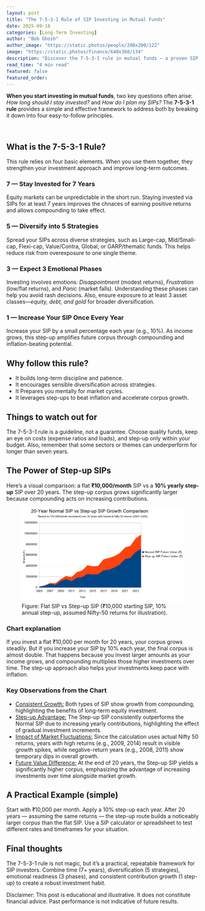 ```yaml
---
layout: post
title: "The 7-5-3-1 Rule of SIP Investing in Mutual Funds"
date: 2025-09-18
categories: [Long-Term Investing]
author: "Bob Ghosh"
author_image: "https://static.photos/people/200x200/122"
image: "https://static.photos/finance/640x360/134"
description: "Discover the 7-5-3-1 rule in mutual funds — a proven SIP investment strategy for long-term wealth creation."
read_time: "4 min read"
featured: false
featured_order: 
---
```


<p><strong>When you start investing in mutual funds</strong>, two key questions often arise: <em>How long should I stay invested?</em> and <em>How do I plan my SIPs?</em> The <strong>7-5-3-1 rule</strong> provides a simple and effective framework to address both by breaking it down into four easy-to-follow principles.</p>
<br/>
<h2>What is the 7-5-3-1 Rule?</h2>
<p>This rule relies on four basic elements. When you use them together, they strengthen your investment approach and improve long-term outcomes.<br/></p>

<div class="grid grid-cols-1 md:grid-cols-2 gap-6 mt-6">
  <div class="p-5 bg-white dark:bg-slate-800 rounded-2xl shadow-sm border dark:border-slate-700">
    <h3 class="text-lg font-semibold">7 — Stay Invested for 7 Years</h3>
    <p class="mt-2 text-sm text-slate-600 dark:text-slate-300">Equity markets can be unpredictable in the short run. Staying invested via SIPs for at least 7 years improves the chnaces of earning positive returns and allows compounding to take effect.</p>
  </div>

  <div class="p-5 bg-white dark:bg-slate-800 rounded-2xl shadow-sm border dark:border-slate-700">
    <h3 class="text-lg font-semibold">5 — Diversify into 5 Strategies</h3>
    <p class="mt-2 text-sm text-slate-600 dark:text-slate-300">Spread your SIPs across diverse strategies, such as Large-cap, Mid/Small-cap, Flexi-cap, Value/Contra, Global, or GARP/thematic funds. This helps reduce risk from overexposure to one single theme.</p>
  </div>

  <div class="p-5 bg-white dark:bg-slate-800 rounded-2xl shadow-sm border dark:border-slate-700">
    <h3 class="text-lg font-semibold">3 — Expect 3 Emotional Phases</h3>
    <p class="mt-2 text-sm text-slate-600 dark:text-slate-300">Investing involves emotions: <em>Disappointment</em> (modest returns), <em>Frustration</em> (low/flat returns), and <em>Panic</em> (market falls). Understanding these phases can help you avoid rash decisions. Also, ensure exposure to at least 3 asset classes—<em>equity, debt, and gold </em>for broader diversification.</p>
  </div>

  <div class="p-5 bg-white dark:bg-slate-800 rounded-2xl shadow-sm border dark:border-slate-700">
    <h3 class="text-lg font-semibold">1 — Increase Your SIP Once Every Year</h3>
    <p class="mt-2 text-sm text-slate-600 dark:text-slate-300">Increase your SIP by a small percentage each year (e.g., 10%). As income grows, this step-up amplifies future corpus through compounding and inflation-beating potential.</p>
  </div>
</div>

<h2 class="mt-8">Why follow this rule?</h2>
<ul class="list-disc ml-6 text-slate-800 dark:text-slate-300">
  <li>It builds long-term discipline and patience.</li>
  <li>It encourages sensible diversification across strategies.</li>
  <li>It Prepares you mentally for market cycles.</li>
  <li>It leverages step-ups to beat inflation and accelerate corpus growth.</li>
</ul>

<h2 class="mt-8">Things to watch out for</h2>
<p class="text-slate-600 dark:text-slate-300">The 7-5-3-1 rule is a guideline, not a guarantee. Choose quality funds, keep an eye on costs (expense ratios and loads), and step-up only within your budget. Also, remember that some sectors or themes can underperform for longer than seven years.</p>

<h2 class="mt-8">The Power of Step-up SIPs</h2>
<p class="text-slate-600 dark:text-slate-300">Here’s a visual comparison: a flat <strong>₹10,000/month</strong> SIP vs a <strong>10% yearly step-up</strong> SIP over 20 years. The step-up corpus grows significantly larger because compounding acts on increasing contributions.</p>

<figure class="mt-6 bg-white dark:bg-slate-800 p-4 rounded-lg border shadow-sm dark:border-slate-700">
  <img src="/assets/images/step-up-sip-chart.png" alt="Step-up SIP vs Flat SIP chart" class="w-full h-auto rounded-lg" />
  <figcaption class="mt-3 text-sm text-slate-500 dark:text-slate-400">Figure: Flat SIP vs Step-up SIP (₹10,000 starting SIP, 10% annual step-up, assumed Nifty-50 returns for illustration).</figcaption>
</figure>

<h3 class="mt-6">Chart explanation</h3>
<p class="text-slate-600 dark:text-slate-300">If you invest a flat ₹10,000 per month for 20 years, your corpus grows steadily. But if you increase your SIP by 10% each year, the final corpus is almost double. That happens because you invest larger amounts as your income grows, and compounding multiplies those higher investments over time. The step-up approach also helps your investments keep pace with inflation.</p>

<h3 class="mt-6">Key Observations from the Chart</h3>
  <ul class="list-disc ml-6 space-y-3 text-slate-700 dark:text-slate-300">
    <li>
      <span class="font-medium"><u>Consistent Growth:</u></span> Both types of SIP show growth from compounding, highlighting the benefits of long-term equity investment.
    </li>
    <li>
      <span class="font-medium"><u>Step-up Advantage:</u></span> The Step-up SIP consistently outperforms the Normal SIP due to increasing yearly contributions, highlighting the effect of gradual investment increments.
    </li>
    <li>
      <span class="font-medium"><u>Impact of Market Fluctuations:</u></span> Since the calculation uses actual Nifty 50 returns, years with high returns (e.g., 2009, 2014) result in visible growth spikes, while negative-return years (e.g., 2008, 2011) show temporary dips in overall growth.
    </li>
    <li>
      <span class="font-medium"><u>Future Value Difference:</u></span> At the end of 20 years, the Step-up SIP yields a significantly higher corpus, emphasizing the advantage of increasing investments over time alongside market growth.
    </li>
  </ul>

<h2 class="mt-8">A Practical Example (simple)</h2>
<p class="text-slate-600 dark:text-slate-300">Start with ₹10,000 per month. Apply a 10% step-up each year. After 20 years — assuming the same returns — the step-up route builds a noticeably larger corpus than the flat SIP. Use a SIP calculator or spreadsheet to test different rates and timeframes for your situation.</p>

<h2 class="mt-8">Final thoughts</h2>
<p class="text-slate-600 dark:text-slate-300">The 7-5-3-1 rule is not magic, but it’s a practical, repeatable framework for SIP investors. Combine time (7+ years), diversification (5 strategies), emotional readiness (3 phases), and consistent contribution growth (1 step-up) to create a robust investment habit.</p>

<footer class="max-w-4xl mx-auto px-1 py-10 text-sm">
  <div class="p-4 rounded-md bg-slate-100 dark:bg-slate-800 border border-slate-200 dark:border-slate-700">
    <p class="text-slate-600 dark:text-slate-300">
      Disclaimer: This post is educational and illustrative. It does not constitute financial advice. Past performance is not indicative of future results.
    </p>
  </div>
</footer>
